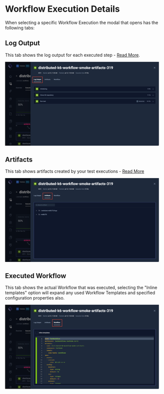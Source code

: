 # Workflow Execution Details

When selecting a specific Workflow Execution the modal that opens has the following tabs:

## Log Output

This tab shows the log output for each executed step - [Read More](/articles/logs-and-artifacts#log-collection).

![Log Output](../img/workflows-log-output-072024.png)

## Artifacts

This tab shows artifacts created by your test executions - [Read More](/articles/logs-and-artifacts#artifact-collection)

![Artifacts](../img/workflows-artifacts-tab-072024.png)

## Executed Workflow

This tab shows the actual Workflow that was executed, selecting the "Inline templates" option will expand any 
used Workflow Templates and specified configuration properties also.

![Code](../img/workflows-code-072024.png)
